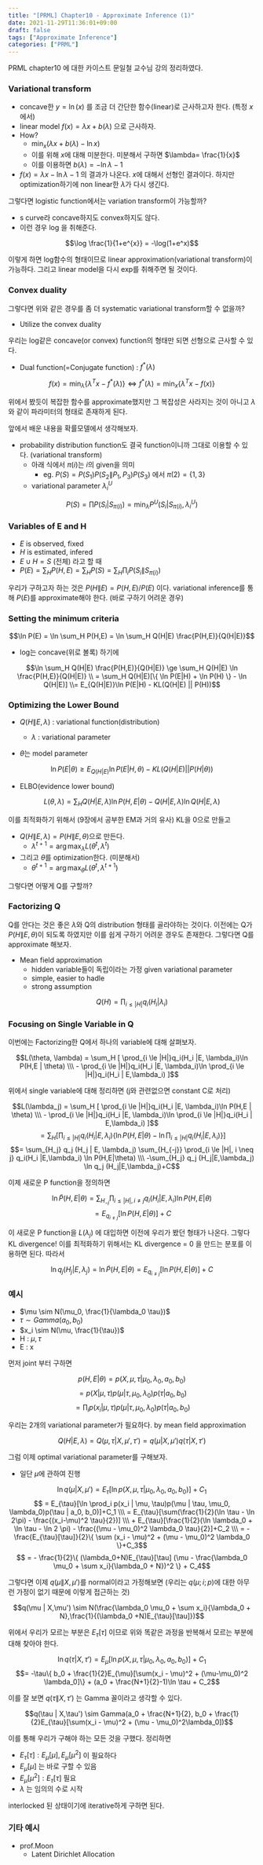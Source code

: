 ```yaml
---
title: "[PRML] Chapter10 - Approximate Inference (1)"
date: 2021-11-29T11:36:01+09:00
draft: false
tags: ["Approximate Inference"]
categories: ["PRML"]
---
```


PRML chapter10 에 대한 카이스트 문일철 교수님 강의 정리하였다.
<!--more-->

### Variational transform
- concave한 $y = \ln (x)$ 를 조금 더 간단한 함수(linear)로 근사하고자 한다. (특정 $x$에서)
- linear model $f(x) = \lambda x + b(\lambda)$ 으로 근사하자.
- How?
  - $\min_x (\lambda x + b(\lambda) -\ln x)$
  - 이를 위해 $x$에 대해 미분한다. 미분해서 구하면 $\lambda= \frac{1}{x}$
  - 이를 이용하면 $b(\lambda) = -\ln \lambda -1$
- $f(x) = \lambda x - \ln \lambda -1$ 의 결과가 나온다. $x$에 대해서 선형인 결과이다. 하지만 optimization하기에 non linear한 $\lambda$가 다시 생긴다.

그렇다면 logistic function에서는 variation transform이 가능할까?
- s curve라 concave하지도 convex하지도 않다.
- 이런 경우 log 을 취해준다.

$$\log \frac{1}{1+e^{x}} = -\log(1+e^x)$$

이렇게 하면 log함수의 형태이므로 linear approximation(variational transform)이 가능하다. 그리고 linear model을 다시 exp를 취해주면 될 것이다.

### Convex duality
그렇다면 위와 같은 경우를 좀 더 systematic variational transform할 수 없을까?
- Utilize the convex duality

우리는 log같은 concave(or convex) function의 형태만 되면 선형으로 근사할 수 있다.

- Dual function(=Conjugate function) : $f^{ * }(\lambda)$

$$f(x)=\min_{\lambda}\{ \lambda^T x - f^{* }(\lambda) \} \Leftrightarrow f^{* }(\lambda)=\min_{x}\{ \lambda^T x - f(x)\}$$

위에서 봤듯이 복잡한 함수를 approximate했지만 그 복잡성은 사라지는 것이 아니고 $\lambda$와 같이 파라미터의 형태로 존재하게 된다.

앞에서 배운 내용을 확률모델에서 생각해보자.
- probability distribution function도 결국 function이니까 그대로 이용할 수 있다. (variational transform)
  - 아래 식에서 $\pi (i)$는 $i$의 given을 의미
    - eg. $P(S) = P(S_1)P(S_2\|P_1,P_3)P(S_3)$ 에서 $\pi(2)=\{1,3\}$
  - variational parameter $\lambda_i^U$

$$P(S) = \prod P(S_i | S_{\pi(i)}) = \min_{\lambda}P^U (S_i | S_{\pi(i)}, \lambda^U_i )$$

### Variables of E and H
- $E$ is observed, fixed
- $H$ is estimated, infered
- $E \cup H = S$ (전체) 라고 할 때
- $P(E) = \sum_H P(H,E) = \sum_H P(S) = \sum_H \prod_i P(S_i  \| S_{\pi(i)})$

우리가 구하고자 하는 것은 $P(H\|E) = P(H,E) / P(E)$ 이다. variational inference를 통해 $P(E)$를 approximate해야 한다. (바로 구하기 어려운 경우)

### Setting the minimum criteria
$$\ln P(E) = \ln \sum_H P(H,E) = \ln \sum_H Q(H|E) \frac{P(H,E)}{Q(H|E)}$$

- log는 concave(위로 볼록) 하기에 

$$\ln \sum_H Q(H|E) \frac{P(H,E)}{Q(H|E)} \ge \sum_H Q(H|E) \ln \frac{P(H,E)}{Q(H|E)} \\ = \sum_H Q(H|E)[\{ \ln P(E|H) + \ln P(H) \} - \ln Q(H|E)] \\= E_{Q(H|E)}\ln P(E|H) - KL(Q(H|E) || P(H))$$

### Optimizing the Lower Bound
- $Q(H \| E,\lambda)$ : variational function(distribution)
  - $\lambda$ : variational parameter

- $\theta$는 model parameter
  
$$\ln P(E | \theta) \ge  E_{Q(H|E)}\ln P(E|H,\theta) - KL(Q(H|E) || P(H|\theta))$$

- ELBO(evidence lower bound)

$$L(\theta, \lambda) = \sum_H Q(H|E,\lambda)\ln P(H,E | \theta) - Q(H|E,\lambda)\ln Q(H|E,\lambda)$$

이를 최적화하기 위해서 (9장에서 공부한 EM과 거의 유사) KL을 0으로 만들고
- $Q(H\|E,\lambda)=P(H\|E,\theta)$으로 만든다.
    - $\lambda^{t+1} = \arg\max_{\lambda}L(\theta^t, \lambda^t)$
- 그리고 $\theta$를 optimization한다. (미분해서)
  - $\theta^{t+1} = \arg\max_{\theta}L(\theta^t, \lambda^{t+1})$

그렇다면 어떻게 Q를 구할까?

### Factorizing Q
Q를 안다는 것은 좋은 $\lambda$와 Q의 distribution 형태를 골라야하는 것이다. 이전에는 Q가 $P(H\|E,\theta)$이 되도록 하였지만 이를 쉽게  구하기 어려운 경우도 존재한다. 그렇다면 Q를 approximate 해보자. 
- Mean field approximation
  - hidden variable들이 독립이라는 가정 given variational parameter
  - simple, easier to hadle
  - strong assumption

$$Q(H) = \prod_{i \le |H|}q_i(H_i | \lambda_i)$$

### Focusing on Single Variable in Q
이번에는 Factorizing한 Q에서 하나의 variable에 대해 살펴보자.

$$L(\theta, \lambda) = \sum_H [ \prod_{i \le |H|}q_i(H_i |E, \lambda_i)\ln P(H,E | \theta) \\\ - \prod_{i \le |H|}q_i(H_i |E, \lambda_i)\ln \prod_{i \le |H|}q_i(H_i | E,\lambda_i) ]$$

위에서 single variable에 대해 정리하면 (j와 관련없으면 constant C로 처리)

$$L(\lambda_j) = \sum_H [ \prod_{i \le |H|}q_i(H_i |E, \lambda_i)\ln P(H,E | \theta) \\\ - \prod_{i \le |H|}q_i(H_i |E, \lambda_i)\ln \prod_{i \le |H|}q_i(H_i | E,\lambda_i) ]$$
$$= \sum_H [ \prod_{i \le |H|}q_i(H_i |E, \lambda_i) \{ \ln P(H,E | \theta) - \ln \prod_{i \le |H|}q_i(H_i | E,\lambda_i)\} ] $$
$$=  \sum_{H_j} q_j (H_j | E, \lambda_j) \sum_{H_{-j}} \prod_{i \le |H|, i \neq j} q_i(H_i |E,\lambda_i) \ln P(H,E|\theta) \\\ -\sum_{H_j} q_j (H_j|E,\lambda_j) \ln  q_j (H_j|E,\lambda_j)+C$$

이제 새로운 P function을 정의하면

$$\ln \tilde{P}(H,E | \theta) = \sum_{H_{-j}}\prod_{i\le |H|, i \neq j}q_i(H_i | E,\lambda_i) \ln P(H,E | \theta) $$
$$ = E_{q_{i \neq j} }[\ln P(H,E | \theta)]+C$$

이 새로운 P function을 $L(\lambda_j)$ 에 대입하면 이전에 우리가 봤던 형태가 나온다. 그렇다 KL divergence! 이를 최적화하기 위해서는 KL divergence = 0 을 만드는 분포를 이용하면 된다. 따라서

$$\ln q_j (H_j | E, \lambda_j) = \ln \tilde{P}(H,E | \theta)=E_{q_{i \neq j}}[\ln P(H,E | \theta)] + C$$

### 예시
- $\mu \sim N(\mu_0, \frac{1}{\lambda_0 \tau})$
- $\tau \sim Gamma(a_0, b_0)$
- $x_i \sim N(\mu, \frac{1}{\tau})$
- H : $\mu, \tau$
- E : x

먼저 joint 부터 구하면

$$p(H,E | \theta) = p(X,\mu,\tau | \mu_0, \lambda_0, a_0, b_0)$$
$$ =p(X| \mu, \tau)p(\mu | \tau, \mu_0, \lambda_0)p(\tau | a_0, b_0)$$
$$=\prod_i p(x_i | \mu, \tau)p(\mu | \tau, \mu_0, \lambda_0)p(\tau | a_0, b_0)$$

우리는 2개의 variational parameter가 필요하다. by mean field approximation

$$Q(H|E,\lambda) = Q(\mu,\tau | X,\mu', \tau') = q(\mu | X,\mu')q(\tau | X,\tau')$$

그럼 이제 optimal variational parameter를 구해보자.
- 일단 $\mu$에 관하여 진행

$$\ln q(\mu | X,\mu') = E_{\tau}[\ln p(X,\mu, \tau | \mu_0,\lambda_0, a_0, b_0)]+C_1 $$
$$ = E_{\tau}[\ln \prod_i p(x_i | \mu, \tau)p(\mu | \tau, \mu_0, \lambda_0)p(\tau | a_0, b_0)]+C_1 \\\ = E_{\tau}[\sum(\frac{1}{2}(\ln \tau - \ln 2\pi) - \frac{(x_i-\mu)^2 \tau}{2})] \\\ + E_{\tau}[\frac{1}{2}(\ln \lambda_0 + \ln \tau - \ln 2 \pi) - \frac{(\mu - \mu_0)^2 \lambda_0 \tau}{2}]+C_2 \\\ = - \frac{E_{\tau}[\tau]}{2}\{ \sum (x_i - \mu)^2 + (\mu - \mu_0)^2 \lambda_0 \}+C_3$$
$$ = - \frac{1}{2}\{ (\lambda_0+N)E_{\tau}[\tau] (\mu - \frac{\lambda_0 \mu_0 + \sum x_i}{\lambda_0 + N})^2 \} + C_4$$


그렇다면 이제 $q(\mu \| X,\mu')$를 normal이라고 가정해보면 (우리는 $q(\mu;i;p)$에 대한 아무런 가정이 없기 때문에 이렇게 접근하는 것)

$$q(\mu | X,\mu') \sim N(\frac{\lambda_0 \mu_0 + \sum x_i}{\lambda_0 + N},\frac{1}{(\lambda_0 +N)E_{\tau}[\tau]})$$

위에서 우리가 모르는 부분은 $E_{\tau}[\tau]$ 이므로 위와 똑같은 과정을 반복해서 모르는 부분에 대해 찾아야 한다.

$$\ln q(\tau | X,\tau') = E_{\mu}[\ln p(X,\mu,\tau | \mu_0, \lambda_0, a_0, b_0)]+C_1$$
$$= -\tau\{ b_0 + \frac{1}{2}E_{\mu}[\sum(x_i - \mu)^2 + (\mu-\mu_0)^2 \lambda_0]\} + (a_0 + \frac{N+1}{2}-1)\ln \tau + C_2$$

이를 잘 보면 $q(\tau \| X,\tau')$ 는 Gamma 꼴이라고 생각할 수 있다.

$$q(\tau | X,\tau') \sim Gamma(a_0 + \frac{N+1}{2}, b_0 + \frac{1}{2}E_{\tau}[\sum(x_i - \mu)^2 + (\mu - \mu_0)^2\lambda_0])$$

이를 통해 우리가 구해야 하는 모든 것을 구했다. 정리하면 

- $E_{\tau}[\tau] : E_{\mu}[\mu],E_{\mu}[\mu^2]$ 이 필요하다
- $E_{\mu}[\mu]$ 는 바로 구할 수 있음
- $E_{\mu}[\mu^2] : E_{\tau}[\tau]$ 필요
- $\lambda$ 는 임의의 수로 시작

interlocked 된 상태이기에 iterative하게 구하면 된다.

### 기타 예시
- prof.Moon
  - Latent Dirichlet Allocation